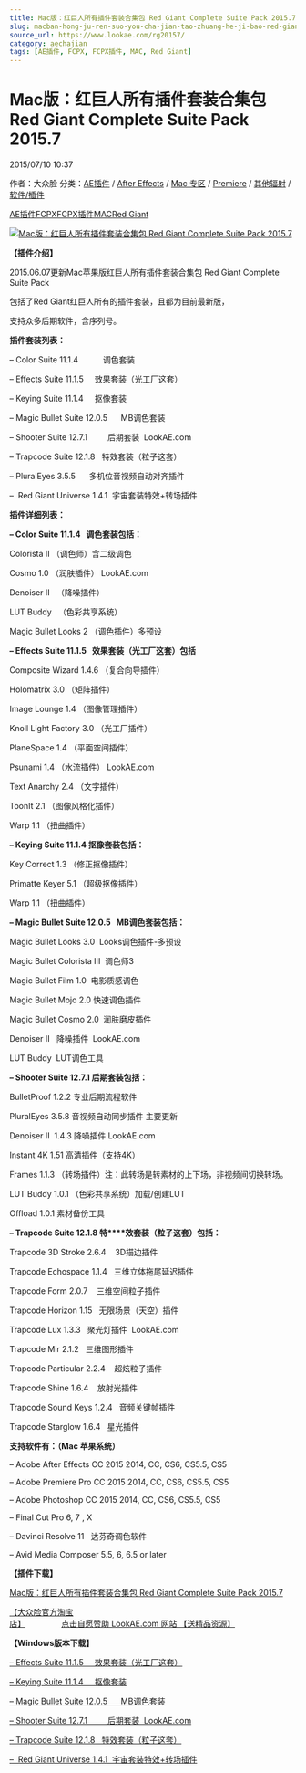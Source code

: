 ```yaml
---
title: Mac版：红巨人所有插件套装合集包 Red Giant Complete Suite Pack 2015.7
slug: macban-hong-ju-ren-suo-you-cha-jian-tao-zhuang-he-ji-bao-red-giant-complete-suite-pack-2015-7
source_url: https://www.lookae.com/rg20157/
category: aechajian
tags: [AE插件, FCPX, FCPX插件, MAC, Red Giant]
---
```

# Mac版：红巨人所有插件套装合集包 Red Giant Complete Suite Pack 2015.7

2015/07/10 10:37

作者：大众脸
分类：[AE插件](https://www.lookae.com/after-effects/aechajian/) / [After Effects](https://www.lookae.com/after-effects/) / [Mac 专区](https://www.lookae.com/mac-osx/) / [Premiere](https://www.lookae.com/qitarjcj/premierezy/) / [其他辐射](https://www.lookae.com/others/) / [软件/插件](https://www.lookae.com/qitarjcj/)

[AE插件](https://www.lookae.com/tag/ae%e6%8f%92%e4%bb%b6/)[FCPX](https://www.lookae.com/tag/fcpx/)[FCPX插件](https://www.lookae.com/tag/fcpx%e6%8f%92%e4%bb%b6/)[MAC](https://www.lookae.com/tag/mac/)[Red Giant](https://www.lookae.com/tag/red-giant/)

[![Mac版：红巨人所有插件套装合集包 Red Giant Complete Suite Pack 2015.7](https://www.lookae.com/wp-content/uploads/2015/06/RGPACK2015.jpg "Mac版：红巨人所有插件套装合集包 Red Giant Complete Suite Pack 2015.7-LookAE.com")](https://www.lookae.com/wp-content/uploads/2015/06/RGPACK2015.jpg)

**【插件介绍】**

2015.06.07更新Mac苹果版红巨人所有插件套装合集包 Red Giant Complete Suite Pack

包括了Red Giant红巨人所有的插件套装，且都为目前最新版，

支持众多后期软件，含序列号。

**插件套装列表：**

– Color Suite 11.1.4           调色套装

– Effects Suite 11.1.5     效果套装（光工厂这套）

– Keying Suite 11.1.4     抠像套装

– Magic Bullet Suite 12.0.5      MB调色套装

– Shooter Suite 12.7.1         后期套装  LookAE.com

– Trapcode Suite 12.1.8   特效套装（粒子这套）

– PluralEyes 3.5.5      多机位音视频自动对齐插件

–  Red Giant Universe 1.4.1  宇宙套装特效+转场插件

**插件详细列表：**

**– Color Suite 11.1.4   调色套装包括：**

Colorista II （调色师）含二级调色

Cosmo 1.0 （润肤插件） LookAE.com

Denoiser II   （降噪插件）

LUT Buddy   （色彩共享系统）

Magic Bullet Looks 2 （调色插件）多预设

**– Effects Suite 11.1.5   效果套装（光工厂这套）包括**

Composite Wizard 1.4.6 （复合向导插件）

Holomatrix 3.0 （矩阵插件）

Image Lounge 1.4 （图像管理插件）

Knoll Light Factory 3.0 （光工厂插件）

PlaneSpace 1.4 （平面空间插件）

Psunami 1.4 （水流插件） LookAE.com

Text Anarchy 2.4 （文字插件）

ToonIt 2.1 （图像风格化插件）

Warp 1.1 （扭曲插件）

**– Keying Suite 11.1.4 抠像套装包括：**

Key Correct 1.3 （修正抠像插件）

Primatte Keyer 5.1 （超级抠像插件）

Warp 1.1 （扭曲插件）

**– Magic Bullet Suite 12.0.5   MB调色套装包括：**

Magic Bullet Looks 3.0  Looks调色插件-多预设

Magic Bullet Colorista III  调色师3

Magic Bullet Film 1.0  电影质感调色

Magic Bullet Mojo 2.0 快速调色插件

Magic Bullet Cosmo 2.0  润肤磨皮插件

Denoiser II   降噪插件  LookAE.com

LUT Buddy  LUT调色工具

**– Shooter Suite 12.7.1 后期套装包括：**

BulletProof 1.2.2 专业后期流程软件

PluralEyes 3.5.8 音视频自动同步插件 主要更新

Denoiser II  1.4.3 降噪插件 LookAE.com

Instant 4K 1.51 高清插件（支持4K）

Frames 1.1.3 （转场插件）注：此转场是转素材的上下场，非视频间切换转场。

LUT Buddy 1.0.1 （色彩共享系统）加载/创建LUT

Offload 1.0.1 素材备份工具

**– Trapcode Suite 12.1.8 特****效套装（粒子这套）包括：**

Trapcode 3D Stroke 2.6.4    3D描边插件

Trapcode Echospace 1.1.4   三维立体拖尾延迟插件

Trapcode Form 2.0.7    三维空间粒子插件

Trapcode Horizon 1.15   无限场景（天空）插件

Trapcode Lux 1.3.3   聚光灯插件  LookAE.com

Trapcode Mir 2.1.2   三维图形插件

Trapcode Particular 2.2.4    超炫粒子插件

Trapcode Shine 1.6.4    放射光插件

Trapcode Sound Keys 1.2.4   音频关键帧插件

Trapcode Starglow 1.6.4   星光插件

**支持软件有：（Mac 苹果系统）**

– Adobe After Effects CC 2015 2014, CC, CS6, CS5.5, CS5

– Adobe Premiere Pro CC 2015 2014, CC, CS6, CS5.5, CS5

– Adobe Photoshop CC 2015 2014, CC, CS6, CS5.5, CS5

– Final Cut Pro 6, 7 , X

– Davinci Resolve 11   达芬奇调色软件

– Avid Media Composer 5.5, 6, 6.5 or later

**【插件下载】**

[Mac版：红巨人所有插件套装合集包 Red Giant Complete Suite Pack 2015.7](https://www.400gb.com/file/104664611)

[【大众脸官方淘宝店】](https://lookae.taobao.com/)                [点击自愿赞助 LookAE.com 网站 【送精品资源】](https://www.lookae.com/sponsor/)

**【Windows版本下载】**

[– Effects Suite 11.1.5     效果套装（光工厂这套）](https://www.lookae.com/effects1115/)

[– Keying Suite 11.1.4     抠像套装](https://www.lookae.com/keying1114/)

[– Magic Bullet Suite 12.0.5      MB调色套装](https://www.lookae.com/mb1205/)

[– Shooter Suite 12.7.1         后期套装  LookAE.com](https://www.lookae.com/shooter127/)

[– Trapcode Suite 12.1.8   特效套装（粒子这套）](https://www.lookae.com/trapcode1218/)

[–  Red Giant Universe 1.4.1  宇宙套装特效+转场插件](https://www.lookae.com/universe141/)
